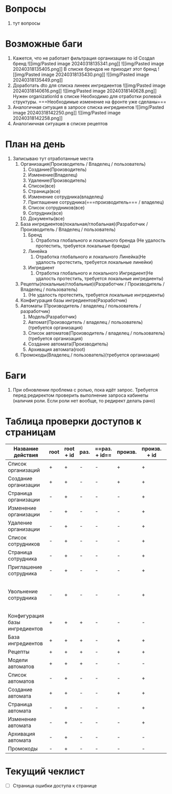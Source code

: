 # Вопросы
1. тут вопросы

# Возможные баги
1. Кажется,  что не работает фильтрация организации по id
	Создал бренд
	![[img/Pasted image 20240318135341.png]]
	![[img/Pasted image 20240318135405.png]]
	В списке брендов не приходит этот бренд
	![[img/Pasted image 20240318135430.png]]
	![[img/Pasted image 20240318135449.png]]
2. Доработать dto для списка линеек ингредиентов
	![[img/Pasted image 20240318140616.png]]
	![[img/Pasted image 20240318140628.png]]
	Нужен organizationId в списке
	Необходимо для отработки ролевой структуры. ===Необходимые изменение на фронте уже сделаны===
3. Аналогичная ситуация в запросе списка ингредиентов
	![[img/Pasted image 20240318142250.png]]
	![[img/Pasted image 20240318142258.png]]
4. Аналогиичная ситуация в списке рецептов
# План на день
1. Записываю тут отработанные места
	1. Организация(Производитель / Владелец / пользователь)
		1. Создание(Производитель)
		2. Изменение(Владелец)
		3. Удаление(Производитель)
		4. Список(все)
		5. Страница(все)
		6. Изменение сотрудника(владелец)
		7. Приглашение сотрудника(===производитель=== / владелец)
		8. Список сотрудников(все)
		9. Сотрудник(все)
		10. Документы(все)
	2. База ингредиентов(локальная/глобальная)(Разработчик / Производитель / Владелец / пользователь)
		1. Бренд
			1. Отработка глобального и локального бренда (Не удалость протестить, требуется локальные бренды)
		2. Линейка
			1. Отработка глобального и локального Линейка(Не удалость протестить, требуется локальные линейки)
		3. Ингредиент
			1. Отработка глобального и локального Ингредиент(Не удалость протестить, требуется локальные ингредиенты)
	3. Рецепты(локальные/глобальные)(Разработчик / Производитель / Владелец / пользователь)
		1. (Не удалость протестить, требуется локальные ингредиенты)
	4. Конфигурация базы ингредиентов(Разработчик)
	5. Автоматы (Производитель / владелец / пользователь / разработчик)
		1. Модель(Разработчик)
		2. Автомат(Производитель / владелец / пользователь)(требуется организация)
		3. Список автоматов(Производитель / владелец / пользователь)(требуется организация)
		4. Создание автомата(Производитель)
		5. Архивация автомата(root)
	6. Промокоды(Владелец / пользователь)(требуется организация)
# Баги
1. При обновлении проблема с ролью, пока идёт запрос. Требуется перед редиректом проверить выполнение запроса кабинеты (наличия роли. Если роли нет вообще, то редирект делать рано)
# Таблица проверки доступов к страницам
| Название действия              | root | root + id | раз. | ==раз. + id== | произв. | произв. + id | owner | owner + id | member | member + id                         | Название действия              |
| ------------------------------ | ---- | --------- | ---- | ------------- | ------- | ------------ | ----- | ---------- | ------ | ----------------------------------- | ------------------------------ |
| Список организаций             | +    | +         | -    | -             | +       | +            | +     | +          | +      | +                                   | Список организаций             |
| Создание организации           | +    | +         | -    | -             | +       | +            | -     | -          | -      | -                                   | Создание организации           |
| Страница организации           | -    | +         | -    | -             | -       | +            | -     | +          | -      | +                                   | Страница организации           |
| Изменение организации          | -    | +         | -    | -             | -       | +            | -     | +          | -      | -                                   | Изменение организации          |
| Удаление организации           | -    | +         | -    | -             | -       | +            | -     | -          | -      | -                                   | Удаление организации           |
| Список сотрудников             | -    | +         | -    | -             | -       | +            | -     | +          | -      | +                                   | Список сотрудников             |
| Страница сотрудника            | -    | +         | -    | -             | -       | +            | -     | +          | -      | +                                   | Страница сотрудника            |
| Приглашение сотрудника         | -    | +         | -    | -             | -       | +            | -     | +          | -      | -(Убрать кнопку)                    | Приглашение сотрудника         |
| Увольнение сотрудника          | -    | +         | -    | -             | -       | +            | -     | +          | -      | -(Проверить, кажется можно удалить) | Увольнение сотрудника          |
| Конфигурация базы ингредиентов | +    | +         | +    | -             | -       | -            | -     | -          | -      | -                                   | Конфигурация базы ингредиентов |
| База ингредиентов              | +    | +         | +    | -             | +       | +            | +     | +          | +      | +                                   | База ингредиентов              |
| Рецепты                        | +    | +         | +    | -             | +       | +            | +     | +          | +      | +                                   | Рецепты                        |
| Модели автоматов               | +    | +         | +    | -             | -       | -            | -     | -          | -      | -                                   | Модели автоматов               |
| Список автоматов               | -    | +         | -    | -             | -       | +            | -     | +          | -      | +                                   | Список автоматов               |
| Создание автомата              | +    | +         | -    | -             | +       | +            | -     | -          | -      | -                                   | Создание автомата              |
| Страница автомата              | -    | +         | -    | -             | -       | +            | -     | +          | -      | +                                   | Страница автомата              |
| Изменение автомата             | -    | +         | -    | -             | -       | +            | -     | +          | -      | +                                   | Изменение автомата             |
| Архивация автомата             | -    | +         | -    | -             | -       | -            | -     | -          | -      | -                                   | Архивация автомата             |
| Промокоды                      | -    | +         | -    | -             | -       | -            | -     | +          | -      | -                                   | Промокоды                      |
# Текущий чеклист 
- [ ] Страница ошибки доступа к странице
